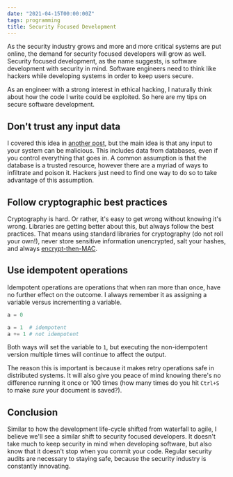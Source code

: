 ```yaml
---
date: "2021-04-15T00:00:00Z"
tags: programming
title: Security Focused Development
---
```


As the security industry grows and more and more critical systems are
put online, the demand for security focused developers will grow as
well.  Security focused development, as the name suggests, is software
development with security in mind. Software engineers need to think like
hackers while developing systems in order to keep users secure.

As an engineer with a strong interest in ethical hacking, I naturally
think about how the code I write could be exploited. So here are my tips
on secure software development.

## Don't trust any input data
I covered this idea in [another post](/posts/trusting-data.html), but the
main idea is that any input to your system can be malicious. This includes
data from databases, even if you control everything that goes in. A
common assumption is that the database is a trusted resource, however
there are a myriad of ways to infiltrate and poison it. Hackers just
need to find one way to do so to take advantage of this assumption.

## Follow cryptographic best practices
Cryptography is hard. Or rather, it's easy to get wrong without knowing
it's wrong.  Libraries are getting better about this, but always follow
the best practices. That means using standard libraries for cryptography
(do not roll your own!), never store sensitive information unencrypted,
salt your hashes, and always [encrypt-then-MAC](/knowledge/mac.html#encrypt-then-mac).

## Use idempotent operations
Idempotent operations are operations that when ran more than once, have
no further effect on the outcome. I always remember it as assigning a
variable versus incrementing a variable.

```python
a = 0

a = 1  # idempotent
a += 1 # not idempotent
```

Both ways will set the variable to `1`, but executing the non-idempotent
version multiple times will continue to affect the output.

The reason this is important is because it makes retry operations safe in
distributed systems. It will also give you peace of mind knowing there's
no difference running it once or 100 times (how many times do you hit `Ctrl+S`
to make *sure* your document is saved?).

## Conclusion
Similar to how the development life-cycle shifted from waterfall to agile,
I believe we'll see a similar shift to security focused developers. It
doesn't take much to keep security in mind when developing software, but
also know that it doesn't stop when you commit your code. Regular security
audits are necessary to staying safe, because the security industry is
constantly innovating.
